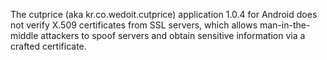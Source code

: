 The cutprice (aka kr.co.wedoit.cutprice) application 1.0.4 for Android does not verify X.509 certificates from SSL servers, which allows man-in-the-middle attackers to spoof servers and obtain sensitive information via a crafted certificate.